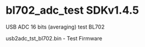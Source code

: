 # bl702_adc_test SDKv1.4.5

USB ADC 16 bits (averaging) test BL702

usb2adc_tst_bl702.bin - Test Firmware
